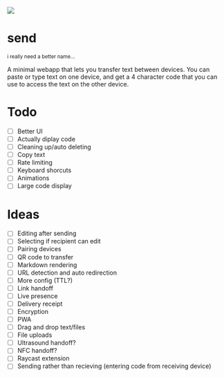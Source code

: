![](https://hackatime-badge.hackclub.com/U0923H02Y3B/send)

# send
<sup>i really need a better name...</sup>

A minimal webapp that lets you transfer text between devices. You can paste or type text on one device, and get a 4 character code that you can use to access the text on the other device.

# Todo
- [ ] Better UI
- [ ] Actually diplay code
- [ ] Cleaning up/auto deleting
- [ ] Copy text
- [ ] Rate limiting
- [ ] Keyboard shorcuts
- [ ] Animations
- [ ] Large code display

# Ideas
- [ ] Editing after sending
- [ ] Selecting if recipient can edit
- [ ] Pairing devices
- [ ] QR code to transfer
- [ ] Markdown rendering
- [ ] URL detection and auto redirection
- [ ] More config (TTL?)
- [ ] Link handoff
- [ ] Live presence
- [ ] Delivery receipt
- [ ] Encryption
- [ ] PWA
- [ ] Drag and drop text/files
- [ ] File uploads
- [ ] Ultrasound handoff?
- [ ] NFC handoff?
- [ ] Raycast extension
- [ ] Sending rather than recieving (entering code from receiving device)
